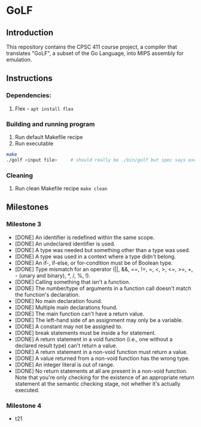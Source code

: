 # GoLF

## Introduction     
This repository contains the CPSC 411 course project, a compiler that translates "GoLF", a subset of the Go Language, into MIPS assembly for emulation.

## Instructions

### Dependencies:
1. Flex - ```apt install flex```

### Building and running program
1. Run default Makefile recipe
2. Run executable

```bash
make
./golf <input file>     # should really be ./bin/golf but spec says executable should be in root directory
```

### Cleaning
1. Run clean Makefile recipe ```make clean```

## Milestones

### Milestone 3
- [DONE] An identifier is redefined within the same scope.   
- [DONE] An undeclared identifier is used.
- [DONE] A type was needed but something other than a type was used.
- [DONE] A type was used in a context where a type didn't belong.
- [DONE] An if-, if-else, or for-condition must be of Boolean type.
- [DONE] Type mismatch for an operator (||, &&, ==, !=, =, <, >, <=, >=, +, - (unary and binary), *, /, %, !).
- [DONE] Calling something that isn't a function.
- [DONE] The number/type of arguments in a function call doesn't match the function's declaration.
- [DONE] No main declaration found.
- [DONE] Multiple main declarations found.
- [DONE] The main function can't have a return value.
- [DONE] The left-hand side of an assignment may only be a variable.
- [DONE] A constant may not be assigned to.
- [DONE] break statements must be inside a for statement.
- [DONE] A return statement in a void function (i.e., one without a declared result type) can't return a value.
- [DONE] A return statement in a non-void function must return a value.
- [DONE] A value returned from a non-void function has the wrong type.
- [DONE] An integer literal is out of range.
- [DONE] No return statements at all are present in a non-void function. Note that you're only checking for the existence of an appropriate return statement at the semantic checking stage, not whether it's actually executed.

### Milestone 4
- t21